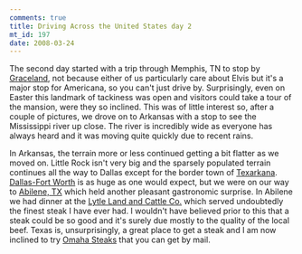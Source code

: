 ```yaml
--- 
comments: true
title: Driving Across the United States day 2
mt_id: 197
date: 2008-03-24
---
```

The second day started with a trip through Memphis, TN to stop by [Graceland](http://en.wikipedia.org/wiki/Graceland), not because either of us particularly care about Elvis but it's a major stop for Americana, so you can't just drive by.  Surprisingly, even on Easter this landmark of tackiness was open and visitors could take a tour of the mansion, were they so inclined.  This was of little interest so, after a couple of pictures, we drove on to Arkansas with a stop to see the Mississippi river up close.  The river is incredibly wide as everyone has always heard and it was moving quite quickly due to recent rains.

In Arkansas, the terrain more or less continued getting a bit flatter as we moved on.  Little Rock isn't very big and the sparsely populated terrain continues all the way to Dallas except for the border town of [Texarkana](http://en.wikipedia.org/wiki/Smokey_and_the_Bandit).  [Dallas-Fort Worth](http://en.wikipedia.org/wiki/Dallas/Fort_Worth_Metroplex) is as huge as one would expect, but we were on our way to [Abilene, TX](http://en.wikipedia.org/wiki/Abilene,_Texas) which held another pleasant gastronomic surprise.  In Abilene we had dinner at the [Lytle Land and Cattle Co.](http://www.lytlelandandcattle.com/) which served undoubtedly the finest steak I have ever had.  I wouldn't have believed prior to this that a steak could be so good and it's surely due mostly to the quality of the local beef.  Texas is, unsurprisingly, a great place to get a steak and I am now inclined to try [Omaha Steaks](http://www.omahasteaks.com) that you can get by mail.
